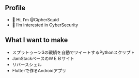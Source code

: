 ## Profile
- 👋 Hi, I’m @CipherSquid
- 👀 I’m interested in CyberSecurity


## What I want to make
- スプラトゥーン3の戦績を自動でツイートするPythonスクリプト
- JamStackベースのＷＥＢサイト
- リバースシェル
- Flutterで作るAndroidアプリ


<!---
CipherSquid/CipherSquid is a ✨ special ✨ repository because its `README.md` (this file) appears on your GitHub profile.
You can click the Preview link to take a look at your changes.
--->
